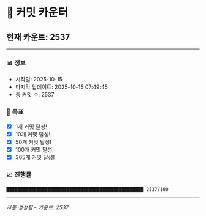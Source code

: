 # 🔢 커밋 카운터

## 현재 카운트: 2537

---

### 📊 정보
- 시작일: 2025-10-15
- 마지막 업데이트: 2025-10-15 07:49:45
- 총 커밋 수: 2537

### 🎯 목표
- [x] 1개 커밋 달성!
- [x] 10개 커밋 달성!
- [x] 50개 커밋 달성!
- [x] 100개 커밋 달성!
- [x] 365개 커밋 달성!

### 📈 진행률
```
██████████████████████████████████████████████████ 2537/100
```

---
*자동 생성됨 - 카운트: 2537*

